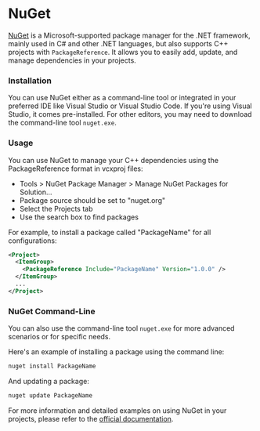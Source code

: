 # NuGet

[NuGet](https://www.nuget.org/) is a Microsoft-supported package manager for the .NET framework, mainly used in C# and other .NET languages, but also supports C++ projects with `PackageReference`. It allows you to easily add, update, and manage dependencies in your projects.

### Installation

You can use NuGet either as a command-line tool or integrated in your preferred IDE like Visual Studio or Visual Studio Code. If you're using Visual Studio, it comes pre-installed. For other editors, you may need to download the command-line tool `nuget.exe`.

### Usage

You can use NuGet to manage your C++ dependencies using the PackageReference format in vcxproj files:

- Tools > NuGet Package Manager > Manage NuGet Packages for Solution…
- Package source should be set to "nuget.org"
- Select the Projects tab
- Use the search box to find packages

For example, to install a package called "PackageName" for all configurations:

```xml
<Project>
  <ItemGroup>
    <PackageReference Include="PackageName" Version="1.0.0" />
  </ItemGroup>
  ...
</Project>
```

### NuGet Command-Line

You can also use the command-line tool `nuget.exe` for more advanced scenarios or for specific needs.

Here's an example of installing a package using the command line:

```bash
nuget install PackageName
```

And updating a package:

```bash
nuget update PackageName
```

For more information and detailed examples on using NuGet in your projects, please refer to the [official documentation](https://docs.microsoft.com/en-us/nuget/guides/native-packages).